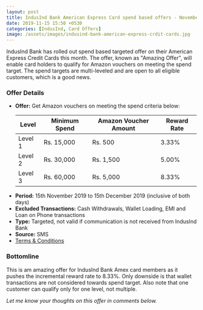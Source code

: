 ```yaml
---
layout: post
title: IndusInd Bank American Express Card spend based offers - November 2019
date: 2019-11-15 15:50 +0530
categories: [IndusInd, Card Offers]
image: /assets/images/indusind-bank-american-express-crdit-cards.jpg
---
```


IndusInd Bank has rolled out spend based targeted offer on their American Express Credit Cards this month. The offer, known as "Amazing Offer", will enable card holders to qualify for Amazon vouchers on meeting the spend target. The spend targets are multi-leveled and are open to all eligible customers, which is a good news.

### Offer Details

- **Offer:** Get Amazon vouchers on meeting the spend criteria below:
  <table class="table" style="display: block;overflow-x: auto;">
    <thead class="thead-dark">
    <tr>
      <th scope="col"> Level </th>
      <th scope="col"> Minimum Spend</th>
      <th scope="col"> Amazon Voucher Amount</th>
      <th scope="col"> Reward Rate</th>
    </tr>
    </thead>
    <tbody>
    <tr>
      <td> Level 1 </td>
      <td> Rs. 15,000 </td>
      <td> Rs. 500 </td>
      <td> 3.33% </td>
    </tr>
      <tr>
      <td> Level 2 </td>
      <td> Rs. 30,000 </td>
      <td> Rs. 1,500 </td>
      <td> 5.00% </td>
    </tr>
    <tr>
      <td> Level 3 </td>
      <td> Rs. 60,000 </td>
      <td> Rs. 5,000 </td>
      <td> 8.33% </td>
    </tr>
    </tbody>
  </table>
- **Period:** 15th November 2019 to 15th December 2019 (inclusive of both days)
- **Excluded Transactions:** Cash Withdrawals, Wallet Loading, EMI and Loan on Phone transactions
- **Type:** Targeted, not valid if communication is not received from IndusInd Bank
- **Source:** SMS
- [Terms & Conditions](https://m.indusind.com/content/dam/indusind/PDF/Amex-Amazing-Offer.pdf)

### Bottomline

This is am amazing offer for IndusInd Bank Amex card members as it pushes the incremental reward rate to 8.33%. Only downside is that wallet transactions are not considered towards spend target. Also note that one customer can qualify only for one level, not multiple.

_Let me know your thoughts on this offer in comments below._
